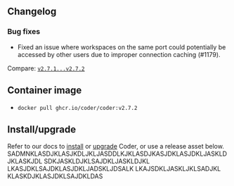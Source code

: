 ## Changelog

### Bug fixes

- Fixed an issue where workspaces on the same port could potentially be accessed by other users due to improper connection caching (#1179).

Compare: [`v2.7.1...v2.7.2`](https://github.com/coder/coder/compare/v2.7.0...v2.7.1)

## Container image

- `docker pull ghcr.io/coder/coder:v2.7.2`

## Install/upgrade

Refer to our docs to [install](https://coder.com/docs/v2/latest/install) or [upgrade](https://coder.com/docs/v2/latest/admin/upgrade) Coder, or use a release asset below.
SADMNKLASDJKLASJKDLJKLJASDDLKJKLASDJKASJDKLASJDKLJASKLDJKLASKJDL
SDKJASKLDJKLSAJDKLJASKLDJKL
LKASJDKLSAJDKLASJDKLJADSKLJDSALK
LKAJSDKLJASKLJKLSADJKL
KLASKDJKLASJDKLSAJDKLDAS

